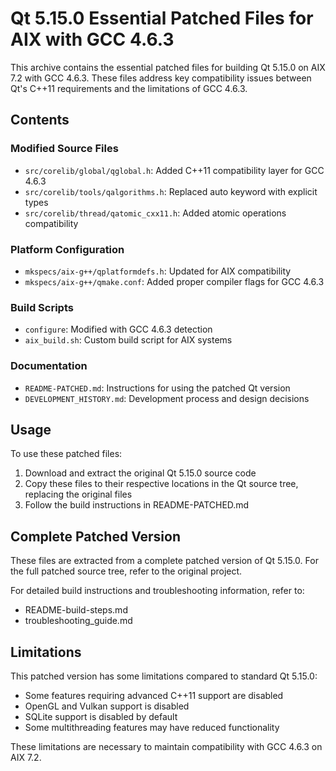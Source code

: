 # Qt 5.15.0 Essential Patched Files for AIX with GCC 4.6.3

This archive contains the essential patched files for building Qt 5.15.0 on AIX 7.2 with GCC 4.6.3. These files address key compatibility issues between Qt's C++11 requirements and the limitations of GCC 4.6.3.

## Contents

### Modified Source Files

- `src/corelib/global/qglobal.h`: Added C++11 compatibility layer for GCC 4.6.3
- `src/corelib/tools/qalgorithms.h`: Replaced auto keyword with explicit types
- `src/corelib/thread/qatomic_cxx11.h`: Added atomic operations compatibility

### Platform Configuration

- `mkspecs/aix-g++/qplatformdefs.h`: Updated for AIX compatibility
- `mkspecs/aix-g++/qmake.conf`: Added proper compiler flags for GCC 4.6.3

### Build Scripts

- `configure`: Modified with GCC 4.6.3 detection
- `aix_build.sh`: Custom build script for AIX systems

### Documentation

- `README-PATCHED.md`: Instructions for using the patched Qt version
- `DEVELOPMENT_HISTORY.md`: Development process and design decisions

## Usage

To use these patched files:

1. Download and extract the original Qt 5.15.0 source code
2. Copy these files to their respective locations in the Qt source tree, replacing the original files
3. Follow the build instructions in README-PATCHED.md

## Complete Patched Version

These files are extracted from a complete patched version of Qt 5.15.0. For the full patched source tree, refer to the original project.

For detailed build instructions and troubleshooting information, refer to:
- README-build-steps.md
- troubleshooting_guide.md

## Limitations

This patched version has some limitations compared to standard Qt 5.15.0:
- Some features requiring advanced C++11 support are disabled
- OpenGL and Vulkan support is disabled
- SQLite support is disabled by default
- Some multithreading features may have reduced functionality

These limitations are necessary to maintain compatibility with GCC 4.6.3 on AIX 7.2.